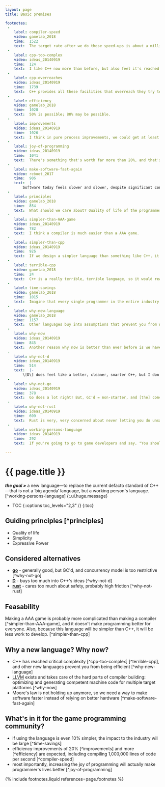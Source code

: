 ```yaml
---
layout: page
title: Basic premises

footnotes:
 -
    label: compiler-speed
    video: gamelab_2018
    time:  1522
    text:  The target rate after we do those speed-ups is about a million lines a second.
 -
    label: cpp-too-complex
    video: ideas_20140919
    time:  124
    text:  I like C++ now more than before, but also feel it's reached critical complexity, and its ship is done sailing.
 -
    label: cpp-overreaches
    video: ideas_20140919
    time:  1739
    text:  C++ provides all these facilities that overreach they try to get too far and get heavy and collapse in.
 -
    label: efficiency
    video: gamelab_2018
    time:  1028
    text:  50% is possible; 80% may be possible.
 -
    label: improvements
    video: ideas_20140919
    time:  1026
    text:  I think in pure process improvements, we could get at least 20%.
 -
    label: joy-of-programming
    video: ideas_20140919
    time:  1041
    text:  There's something that's worth far more than 20%, and that's the joy of programming.
 -
    label: make-software-fast-again
    video: reboot_2017
    time:  906
    text:  |-
        Software today feels slower and slower, despite significant continuous hardware advances for the last several decades ([_"andy giveth, and bill taketh away"_](https://en.wikipedia.org/wiki/Andy_and_Bill%27s_law)). But now, computers are not getting much faster.. will software stop getting slower? [We] need to dislodge ourselves [from the growth curve plateau] by...getting rid of some of the bottlenecks we have. So if our tools are constraining our productivity, and we do a good job of revising those tools, this might buy us more slope on one of these curves.
 -
    label: principles
    video: gamelab_2018
    time:  854
    text:  What should we care about? Quality of life of the programmer...simplicity...expressive power.
 -
    label: simpler-than-AAA-game
    video: ideas_20140919
    time:  782
    text:  I think a compiler is much easier than a AAA game.
 -
    label: simpler-than-cpp
    video: ideas_20140919
    time:  926
    text:  If we design a simpler language than something like C++, it's going to be a lot less work to make it happen.
 -
    label: terrible-cpp
    video: gamelab_2018
    time:  24
    text:  C++ is a really terrible, terrible language, so it would really help us to get off it as quickly as we can.
 -
    label: time-savings
    video: gamelab_2018
    time:  1015
    text:  Imagine that every single programmer in the entire industry saved 10% of their time.
 -
    label: why-new-language
    video: gamelab_2018
    time:  1157
    text:  Other languages buy into assumptions that prevent you from writing programs that run efficiently, are clear, and are brief, concise, and easy to understand.
 -
    label: why-now
    video: ideas_20140919
    time:  845
    text:  Another reason why now is better than ever before is we have this thing called LLVM, which is a compiler system that over the past several years has gotten really robust and into common use.
 -
    label: why-not-d
    video: ideas_20140919
    time:  514
    text:  |-
        \[D\] does feel like a better, cleaner, smarter C++, but I don't really want C++ ultimately.
 -
    label: why-not-go
    video: ideas_20140919
    time:  378
    text:  Go does a lot right! But, GC'd = non-starter, and [the] concurrency model probably won't work for us.
 -
    label: why-not-rust
    video: ideas_20140919
    time:  600
    text:  Rust is very, very concerned about never letting you do unsafe things to the point of being a big idea language. And because it's a big idea language, it creates a lot of friction.
 -
    label: working-persons-language
    video: ideas_20140919
    time:  292
    text:  If you're going to go to game developers and say, "You should switch to a new language.", it can't be a big agenda language. It has to be more like a working person's language that understands the kind of stuff we do every day.

---
```



# {{ page.title }}

**_the goal &raquo;_** a new language&mdash;to replace the current defacto standard of C++&mdash;that is not a &lsquo;big agenda&rsquo; language, but a working person's language. [^working-persons-language]
{:.ui.huge.message}

- TOC
{::options toc_levels="2,3" /}
{:toc}

## Guiding principles [^principles]

- Quality of life
- Simplicity
- Expressive Power


## Considered alternatives

- **[go][go]** - generally good, but GC'd, and concurrency model is too restrictive [^why-not-go]
- **[D][d]** - buys too much into C++'s ideas [^why-not-d]
- **[rust][rust]** - cares too much about safety, probably high friction [^why-not-rust]


## Feasability

Making a AAA game is probably more complicated than making a compiler [^simpler-than-AAA-game], and it doesn't make programming better for everyone. Also, because this language will be simpler than C++, it will be less work to develop. [^simpler-than-cpp]


## Why a new language? Why now?

- C++ has reached critical complexity [^cpp-too-complex] [^terrible-cpp], and other new languages prevent you from being efficient [^why-new-language]
- [LLVM] exists and takes care of the hard parts of compiler building: optimizing and generating competent machine code for multiple target platforms [^why-now]
- Moore's law is not holding up anymore, so we need a way to make software faster instead of relying on better hardware [^make-software-fast-again]


## What's in it for the game programming community?

- if using the language is even 10% simpler, the impact to the industry will be large [^time-savings]
- efficiency improvements of 20% [^improvements] and more [^efficiency] are expected, including compiling 1,000,000 lines of code per second [^compiler-speed]
- most importantly, increasing the joy of programming will actually make programmer's lives better [^joy-of-programming]


{% include footnotes.liquid references=page.footnotes %}


[d]: https://dlang.org/ "The D programming language"
[go]: https://golang.org/ "The Go Programming Language"
[llvm]: https://llvm.org/ "The LLVM Compiler Infrastructure Project"
[rust]: https://www.rust-lang.org/en-US/ "The Rust programming language"
